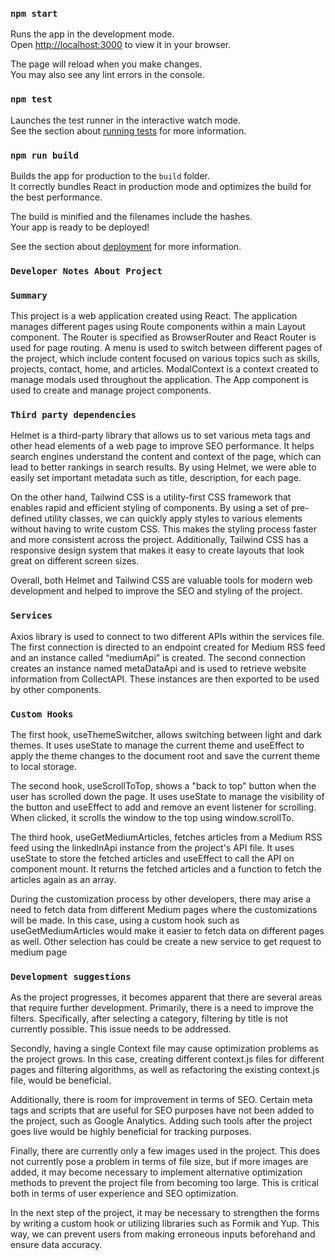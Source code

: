 ### `npm start`

Runs the app in the development mode.\
Open [http://localhost:3000](http://localhost:3000) to view it in your browser.

The page will reload when you make changes.\
You may also see any lint errors in the console.

### `npm test`

Launches the test runner in the interactive watch mode.\
See the section about [running tests](https://facebook.github.io/create-react-app/docs/running-tests) for more information.

### `npm run build`

Builds the app for production to the `build` folder.\
It correctly bundles React in production mode and optimizes the build for the best performance.

The build is minified and the filenames include the hashes.\
Your app is ready to be deployed!

See the section about [deployment](https://facebook.github.io/create-react-app/docs/deployment) for more information.

### `Developer Notes About Project`

### `Summary`
This project is a web application created using React. The application manages different pages using Route components within a main Layout component. The Router is specified as BrowserRouter and React Router is used for page routing. A menu is used to switch between different pages of the project, which include content focused on various topics such as skills, projects, contact, home, and articles. ModalContext is a context created to manage modals used throughout the application. The App component is used to create and manage project components.


### `Third party dependencies`

Helmet is a third-party library that allows us to set various meta tags and other head elements of a web page to improve SEO performance. It helps search engines understand the content and context of the page, which can lead to better rankings in search results. By using Helmet, we were able to easily set important metadata such as title, description, for each page.

On the other hand, Tailwind CSS is a utility-first CSS framework that enables rapid and efficient styling of components. By using a set of pre-defined utility classes, we can quickly apply styles to various elements without having to write custom CSS. This makes the styling process faster and more consistent across the project. Additionally, Tailwind CSS has a responsive design system that makes it easy to create layouts that look great on different screen sizes.

Overall, both Helmet and Tailwind CSS are valuable tools for modern web development and helped to improve the SEO and styling of the project.


### `Services`

Axios library is used to connect to two different APIs within the services file. The first connection is directed to an endpoint created for Medium RSS feed and an instance called “mediumApi” is created. The second connection creates an instance named metaDataApi and is used to retrieve website information from CollectAPI. These instances are then exported to be used by other components.



### `Custom Hooks`

The first hook, useThemeSwitcher, allows switching between light and dark themes. It uses useState to manage the current theme and useEffect to apply the theme changes to the document root and save the current theme to local storage.

The second hook, useScrollToTop, shows a "back to top" button when the user has scrolled down the page. It uses useState to manage the visibility of the button and useEffect to add and remove an event listener for scrolling. When clicked, it scrolls the window to the top using window.scrollTo.

The third hook, useGetMediumArticles, fetches articles from a Medium RSS feed using the linkedlnApi instance from the project's API file. It uses useState to store the fetched articles and useEffect to call the API on component mount. It returns the fetched articles and a function to fetch the articles again as an array. 

During the customization process by other developers, there may arise a need to fetch data from different Medium pages where the customizations will be made. In this case, using a custom hook such as useGetMediumArticles would make it easier to fetch data on different pages as well. Other selection has could be create a new service to get request to medium page


### `Development suggestions`

As the project progresses, it becomes apparent that there are several areas that require further development. Primarily, there is a need to improve the filters. Specifically, after selecting a category, filtering by title is not currently possible. This issue needs to be addressed.

Secondly, having a single Context file may cause optimization problems as the project grows. In this case, creating different context.js files for different pages and filtering algorithms, as well as refactoring the existing context.js file, would be beneficial.

Additionally, there is room for improvement in terms of SEO. Certain meta tags and scripts that are useful for SEO purposes have not been added to the project, such as Google Analytics. Adding such tools after the project goes live would be highly beneficial for tracking purposes.

Finally, there are currently only a few images used in the project. This does not currently pose a problem in terms of file size, but if more images are added, it may become necessary to implement alternative optimization methods to prevent the project file from becoming too large. This is critical both in terms of user experience and SEO optimization. 

In the next step of the project, it may be necessary to strengthen the forms by writing a custom hook or utilizing libraries such as Formik and Yup. This way, we can prevent users from making erroneous inputs beforehand and ensure data accuracy.


